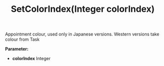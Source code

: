 ﻿---
uid: crmscript_ref_NSAppointment_SetColorIndex
title: SetColorIndex(Integer colorIndex)
intellisense: NSAppointment.SetColorIndex
keywords: NSAppointment, GetColorIndex
so.topic: reference
---

Appointment colour, used only in Japanese versions. Western versions take colour from Task

**Parameter:** 
 - **colorIndex** Integer

